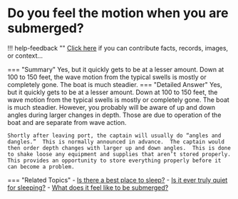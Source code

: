 # Do you feel the motion when you are submerged?

!!! help-feedback ""
    <a href="/feedback/" data-feedback-link>Click here</a>
    if you can contribute facts, records, images, or context…

<a id="summary"></a>
=== "Summary"
    Yes, but it quickly gets to be at a lesser amount. Down at 100 to 150 feet, the wave motion from the typical swells is mostly or completely gone. The boat is much steadier.
=== "Detailed Answer"
    Yes, but it quickly gets to be at a lesser amount.  Down at 100 to 150 feet, the wave motion from the typical swells is mostly or completely gone.  The boat is much steadier.  However, you probably will be aware of up and down angles during larger changes in depth.  Those are due to operation of the boat and are separate from wave action.

    Shortly after leaving port, the captain will usually do “angles and dangles.”  This is normally announced in advance.  The captain would then order depth changes with larger up and down angles.  This is done to shake loose any equipment and supplies that aren’t stored properly.  This provides an opportunity to store everything properly before it can become a problem.
=== "Related Topics"
    - [Is there a best place to sleep?](./is-there-a-best-place-to-sleep.md#summary)
    - [Is it ever truly quiet for sleeping?](./is-it-ever-truly-quiet-for-sleeping.md#summary)
    - [What does it feel like to be submerged?](./what-does-it-feel-like-to-be-submerged.md#summary)
